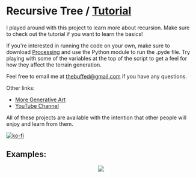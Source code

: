 # Recursive Tree / [Tutorial](https://www.youtube.com/watch?v=S-c0gknmnWM)

I played around with this project to learn more about recursion. Make sure to check out the tutorial if you want to learn the basics!

If you're interested in running the code on your own, make sure to download [Processing](https://www.processing.org) and use the Python module to run the .pyde file. Try playing with some of the variables at the top of the script to get a feel for how they affect the terrain generation.

Feel free to email me at thebuffed@gmail.com if you have any questions.

Other links:
- [More Generative Art](https://github.com/erdavids/Generative-Art)
- [YouTube Channel](https://www.youtube.com/channel/UCUrmX3SvpPerq-KAfGBrgGQ)

All of these projects are available with the intention that other people will enjoy and learn from them.

[![ko-fi](https://www.ko-fi.com/img/githubbutton_sm.svg)](https://ko-fi.com/A0A6YGXL)

## Examples:
<p align="center"><img src="https://github.com/erdavids/Recursive-Tree/blob/master/Examples/Favorites/light-blue.jpg"></p>
